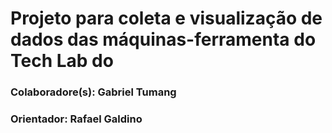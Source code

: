 # Projeto para coleta e visualização de dados das máquinas-ferramenta do Tech Lab do
### Colaboradore(s): Gabriel Tumang
### Orientador: Rafael Galdino
